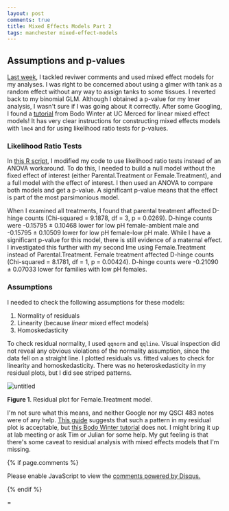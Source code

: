 ```yaml
---
layout: post
comments: true
title: Mixed Effects Models Part 2
tags: manchester mixed-effect-models
---
```


## Assumptions and p-values

[Last week](https://yaaminiv.github.io/Mixed-Effect-Models/), I tackled reviwer comments and used mixed effect models for my analyses. I was right to be concerned about using a glmer with tank as a random effect without any way to assign tanks to some tissues. I reverted back to my binomial GLM. Although I obtained a p-value for my lmer analysis, I wasn't sure if I was going about it correctly. After some Googling, I found a [tutorial](http://www.bodowinter.com/tutorial/bw_LME_tutorial2.pdf) from Bodo Winter at UC Merced for linear mixed effect models! It has very clear instructions for constructing mixed effects models with `lme4` and for using likelihood ratio tests for p-values.

### Likelihood Ratio Tests

In [this R script](https://github.com/RobertsLab/paper-gigas-early-gametogenic-exposure/blob/master/analyses/Larval-Abundance/2018-02-14-Reproductive-Output.R), I modified my code to use likelihood ratio tests instead of an ANOVA workaround. To do this, I needed to build a null model without the fixed effect of interest (either Parental.Treatment or Female.Treatment), and a full model with the effect of interest. I then used an ANOVA to compare both models and get a p-value. A significant p-value means that the effect is part of the most parsimonious model.

When I examined all treatments, I found that parental treatment affected D-hinge counts (Chi-squared = 9.1878, df = 3, p = 0.0269). D-hinge counts were -0.15795 ± 0.10468 lower for low pH female-ambient male and -0.15795 ± 0.10509 lower for low pH female-low pH male. While I have a significant p-value for this model, there is still evidence of a maternal effect. I investigated this further with my second lme using Female.Treatment instead of Parental.Treatment. Female treatment affected D-hinge counts (Chi-squared = 8.1781, df = 1, p = 0.00424). D-hinge counts were -0.21090 ± 0.07033 lower for families with low pH females.

### Assumptions

I needed to check the following assumptions for these models:

1. Normality of residuals
2. Linearity (because *linear* mixed effect models)
3. Homoskedasticity

To check residual normality, I used `qqnorm` and `qqline`. Visual inspection did not reveal any obvious violations of the normality assumption, since the data fell on a straight line. I plotted residuals vs. fitted values to check for linearity and homoskedasticity. There was no heteroskedasticity in my residual plots, but I did see striped patterns.

![untitled](https://user-images.githubusercontent.com/22335838/43427117-1337369e-940d-11e8-8d28-79c76335534d.png)

**Figure 1**. Residual plot for Female.Treatment model.

I'm not sure what this means, and neither Google nor my QSCI 483 notes were of any help. [This guide](https://ase.tufts.edu/gsc/gradresources/guidetomixedmodelsinr/mixed%20model%20guide.html) suggests that such a pattern in my residual plot is acceptable, but [this Bodo Winter tutorial](http://www.bodowinter.com/tutorial/bw_LME_tutorial1.pdf) does not. I might bring it up at lab meeting or ask Tim or Julian for some help. My gut feeling is that there's some caveat to residual analysis with mixed effects models that I'm missing.

{% if page.comments %}

<div id="disqus_thread"></div>
<script>

/**
*  RECOMMENDED CONFIGURATION VARIABLES: EDIT AND UNCOMMENT THE SECTION BELOW TO INSERT DYNAMIC VALUES FROM YOUR PLATFORM OR CMS.
*  LEARN WHY DEFINING THESE VARIABLES IS IMPORTANT: https://disqus.com/admin/universalcode/#configuration-variables*/
/*
var disqus_config = function () {
this.page.url = PAGE_URL;  // Replace PAGE_URL with your page's canonical URL variable
this.page.identifier = PAGE_IDENTIFIER; // Replace PAGE_IDENTIFIER with your page's unique identifier variable
};
*/
(function() { // DON'T EDIT BELOW THIS LINE
var d = document, s = d.createElement('script');
s.src = 'https://the-responsible-grad-student.disqus.com/embed.js';
s.setAttribute('data-timestamp', +new Date());
(d.head || d.body).appendChild(s);
})();
</script>
<noscript>Please enable JavaScript to view the <a href="https://disqus.com/?ref_noscript">comments powered by Disqus.</a></noscript>

{% endif %}

<script id="dsq-count-scr" src="//the-responsible-grad-student.disqus.com/count.js" async></script>=
